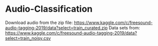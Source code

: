 # Audio-Classification
Download audio from the zip file:
https://www.kaggle.com/c/freesound-audio-tagging-2019/data?select=train_curated.zip
Data sets from:
https://www.kaggle.com/c/freesound-audio-tagging-2019/data?select=train_noisy.csv
